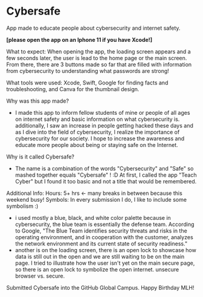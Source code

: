 # Cybersafe
App made to educate people about cybersecurity and internet safety.

**[please open the app on an Iphone 11 if you have Xcode!]**

What to expect:
When opening the app, the loading screen appears and a few seconds later, the user is lead to the home page or the main screen. 
From there, there are 3 buttons made so far that are filled with information from cybersecurity to understanding what passwords are strong!

What tools were used: Xcode, Swift, Google for finding facts and troubleshooting, and Canva for the thumbnail design.

Why was this app made?
- I made this app to inform fellow students of mine or people of all ages on internet safety and basic information on what cybersecurity is.
additionally, I saw an increase in people getting hacked these days and as I dive into the field of cybersecurity, I realize the importance of cybersecurity for our society. I hope to increase the awareness and educate more people about being or staying safe on the Internet.

Why is it called Cybersafe?
- The name is a combination of the words "Cybersecurity" and "Safe" so mashed together equals "Cybersafe" ! :D
At first, I called the app "Teach Cyber" but I found it too basic and not a title that would be remembered. 

Additional Info:
Hours: 5+ hrs <- many breaks in between because this weekend busy!
Symbols: In every submission I do, I like to include some symbolism :)
- i used mostly a blue, black, and white color palette because in cybersecurity, the blue team is essentially the defense team. According to Google, "The Blue Team identifies security threats and risks in the operating environment, and in cooperation with the customer, analyzes the network environment and its current state of security readiness."
- another is on the loading screen, there is an open lock to showcase how data is still out in the open and we are still waiting to be on the main page. I tried to illustrate how the user isn't yet on the main secure page, so there is an open lock to symbolize the open internet. unsecure browser vs. secure.

Submitted Cybersafe into the GitHub Global Campus.
Happy Birthday MLH!
